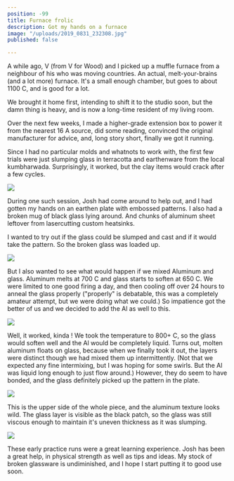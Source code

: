 ```yaml
---
position: -99
title: Furnace frolic
description: Got my hands on a furnace
image: "/uploads/2019_0831_232308.jpg"
published: false

---
```

A while ago, V (from V for Wood) and I picked up a muffle furnace from a neighbour of his who was moving countries. An actual, melt-your-brains (and a lot more) furnace. It's a small enough chamber, but goes to about 1100 C, and is good for a lot.

We brought it home first, intending to shift it to the studio soon, but the damn thing is heavy, and is now a long-time resident of my living room.

Over the next few weeks, I made a higher-grade extension box to power it from the nearest 16 A source, did some reading, convinced the original manufacturer for advice, and, long story short, finally we got it running.

Since I had no particular molds and whatnots to work with, the first few trials were just slumping glass in terracotta and earthenware from the local kumbharwada. Surprisingly, it worked, but the clay items would crack after a few cycles.

![](/uploads/2019_0318_215939.jpg)

During one such session, Josh had come around to help out, and I had gotten my hands on an earthen plate with embossed patterns. I also had a broken mug of black glass lying around. And chunks of aluminum sheet leftover from lasercutting custom heatsinks.

I wanted to try out if the glass could be slumped and cast and if it would take the pattern. So the broken glass was loaded up.

![](/uploads/2019_0831_232216.jpg)

But I also wanted to see what would happen if we mixed Aluminum and glass. Aluminum melts at 700 C and glass starts to soften at 650 C. We were limited to one good firing a day, and then cooling off over 24 hours to anneal the glass properly ("properly" is debatable, this was a completely amateur attempt, but we were doing what we could.) So impatience got the better of us and we decided to add the Al as well to this.

![](/uploads/2019_0831_232308.jpg)

Well, it worked, kinda ! We took the temperature to 800+ C, so the glass would soften well and the Al would be completely liquid. Turns out, molten aluminum floats on glass, because when we finally took it out, the layers were distinct though we had mixed them up intermittently. (Not that we expected any fine intermixing, but I was hoping for some swirls. But the Al was liquid long enough to just flow around.) However, they do seem to have bonded, and the glass definitely picked up the pattern in the plate.

![](/uploads/2019_0902_131317.jpg)

This is the upper side of the whole piece, and the aluminum texture looks wild. The glass layer is visible as the black patch, so the glass was still viscous enough to maintain it's uneven thickness as it was slumping. 

![](/uploads/2019_0902_150137.jpg)

These early practice runs were a great learning experience. Josh has been a great help, in physical strength as well as tips and ideas. My stock of broken glassware is undiminished, and I hope I start putting it to good use soon.